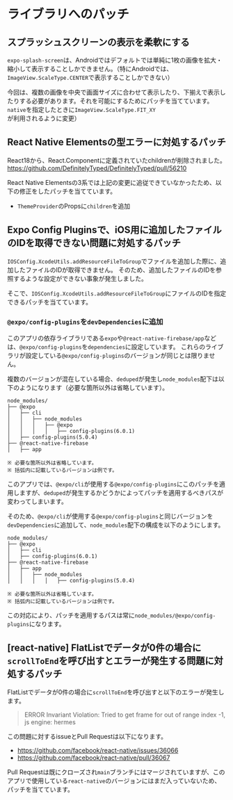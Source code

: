 # ライブラリへのパッチ

## スプラッシュスクリーンの表示を柔軟にする

`expo-splash-screen`は、Androidではデフォルトでは単純に1枚の画像を拡大・縮小して表示することしかできません。（特にAndroidでは、`ImageView.ScaleType.CENTER`で表示することしかできない）

今回は、複数の画像を中央で画面サイズに合わせて表示したり、下揃えで表示したりする必要があります。それを可能にするためにパッチを当てています。`native`を指定したときに`ImageView.ScaleType.FIT_XY`が利用されるように変更）

## React Native Elementsの型エラーに対処するパッチ

React18から、React.Componentに定義されていたchildrenが削除されました。
https://github.com/DefinitelyTyped/DefinitelyTyped/pull/56210

React Native Elementsの3系では上記の変更に追従できていなかったため、以下の修正をしたパッチを当てています。
* `ThemeProvider`のPropsに`children`を追加

## Expo Config Pluginsで、iOS用に追加したファイルのIDを取得できない問題に対処するパッチ

`IOSConfig.XcodeUtils.addResourceFileToGroup`でファイルを追加した際に、追加したファイルのIDが取得できません。
そのため、追加したファイルのIDを参照するような設定ができない事象が発生しました。

そこで、`IOSConfig.XcodeUtils.addResourceFileToGroup`にファイルのIDを指定できるパッチを当てています。

### `@expo/config-plugins`を`devDependencies`に追加

このアプリの依存ライブラリである`expo`や`@react-native-firebase/app`などは、`@expo/config-plugins`を`dependencies`に設定しています。
これらのライブラリが設定している`@expo/config-plugins`のバージョンが同じとは限りません。

複数のバージョンが混在している場合、`deduped`が発生し`node_modules`配下は以下のようになります（必要な箇所以外は省略しています）。

```console
node_modules/
├── @expo
│   ├── cli
│   │   ├── node_modules
│   │   │   ├── @expo
│   │   │   │   ├── config-plugins(6.0.1)
│   ├── config-plugins(5.0.4)
├── @react-native-firebase
│   ├── app

※ 必要な箇所以外は省略しています。
※ 括弧内に記載しているバージョンは例です。
```

このアプリでは、`@expo/cli`が使用する`@expo/config-plugins`にこのパッチを適用しますが、`deduped`が発生するかどうかによってパッチを適用するべきパスが変わってしまいます。

そのため、`@expo/cli`が使用する`@expo/config-plugins`と同じバージョンを`devDependencies`に追加して、`node_modules`配下の構成を以下のようにします。

```console
node_modules/
├── @expo
│   ├── cli
│   ├── config-plugins(6.0.1)
├── @react-native-firebase
│   ├── app
│   │   ├── node_modules
│   │   │   │   ├── config-plugins(5.0.4)

※ 必要な箇所以外は省略しています。
※ 括弧内に記載しているバージョンは例です。
```

この対応により、パッチを適用するパスは常に`node_modules/@expo/config-plugins`になります。

## [react-native] FlatListでデータが0件の場合に`scrollToEnd`を呼び出すとエラーが発生する問題に対処するパッチ

FlatListでデータが0件の場合に`scrollToEnd`を呼び出すと以下のエラーが発生します。

> ERROR  Invariant Violation: Tried to get frame for out of range index -1, js engine: hermes

この問題に対するissueとPull Requestは以下になります。
* https://github.com/facebook/react-native/issues/36066
* https://github.com/facebook/react-native/pull/36067

Pull Requestは既にクローズされ`main`ブランチにはマージされていますが、このアプリで使用している`react-native`のバージョンにはまだ入っていないため、パッチを当てています。
